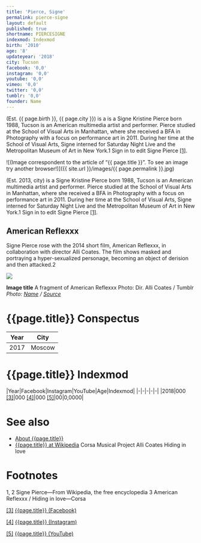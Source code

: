 ```yaml
---
title: 'Pierce, Signe'
permalink: pierce-signe
layout: default
published: true
shortname: PIERCESIGNE
indexmod: Indexmod
birth: '2010'
age: '8'
updateyear: '2018'
city: Tucson
facebook: '0,0'
instagram: '0,0'
youtube: '0,0'
vimeo: '0,0'
twitter: '0,0'
tumblr: '0,0'
founder: Name
---
```

(Est. {{ page.birth }}, {{ page.city }}) is a is a Signe Kristine Pierce born 1988, Tucson is an American multimedia artist and performer. Pierce studied at the School of Visual Arts in Manhattan, where she received a BFA in Photography with a focus on performance art in 2011. During her time at the School of Visual Arts, Signe interned for Saturday Night Live and the Metropolitan Museum of Art in New York.1 Sign in to edit Signe Pierce   <span id="a1">[\[1\]](#f1)</span>.

![(Image correspondent to the article of “{{ page.title }}”. To see an image try another browser!)]({{ site.url }}/images/{{ page.permalink }}.jpg)

(Est. 2013, city) is a Signe Kristine Pierce born 1988, Tucson is an American multimedia artist and performer. Pierce studied at the School of Visual Arts in Manhattan, where she received a BFA in Photography with a focus on performance art in 2011. During her time at the School of Visual Arts, Signe interned for Saturday Night Live and the Metropolitan Museum of Art in New York.1 Sign in to edit Signe Pierce <span id="a1">[\[1\]](#f1)</span>. 

## American Reflexxx 

Signe Pierce rose with the 2014 short film, American Reflexxx, in collaboration with director Alli Coates. The film shows masked and portraying a hyper-sexualized personage, becoming an object of derision and then attacked.2

![](/encyclopedia/images/image-name.jpg)

**Image title**
A fragment of American Reflexxx
Photo: Dir. Alli Coates / Tumblr
*Photo: [Name](index) / [Source](index)*

# {{page.title}} Conspectus

|Year|City|
|-|-|
|2017|Moscow|

# {{page.title}} Indexmod

|Year|Facebook|Instagram|YouTube|Age|Indexmod|
|-|-|-|-|-|
|2018|000 <span id="a3">[\[3\]](#f3)</span>|000 <span id="a4">[\[4\]](#f4)</span>|000 <span id="a5">[\[5\]](#f5)</span>|00|0,0000|


# See also

+ [About {{page.title}}](index)
+ [{{page.title}} at Wikipedia](index)
Corsa Musical Project
Alli Coates
Hiding in love

# Footnotes

1, 2 Signe Pierce—From Wikipedia, the free encyclopedia
3 American Reflexxx / Hiding in love—Corsa 

[[3]](#a3) <span id="f3"></span> [{{page.title}} (Facebook)](index)

[[4]](#a4) <span id="f4"></span> [{{page.title}} (Instagram)](index)

[[5]](#a5) <span id="f5"></span> [{{page.title}} (YouTube)](index)